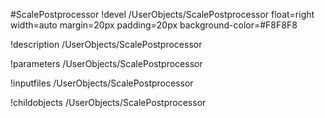 <!-- MOOSE Object Documentation Stub: Remove this when content is added. -->
#ScalePostprocessor
!devel /UserObjects/ScalePostprocessor float=right width=auto margin=20px padding=20px background-color=#F8F8F8

!description /UserObjects/ScalePostprocessor

!parameters /UserObjects/ScalePostprocessor

!inputfiles /UserObjects/ScalePostprocessor

!childobjects /UserObjects/ScalePostprocessor
